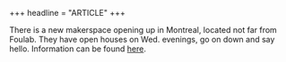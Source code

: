+++
headline = "ARTICLE"
+++

There is a new makerspace opening up in Montreal, located not far from Foulab. They have open houses on Wed. evenings, go on down and say hello. Information can be found [here](http://www.heliosmakerspace.ca/).
